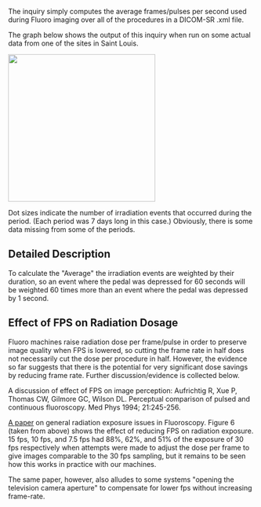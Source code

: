 The inquiry simply computes the average frames/pulses per second used during Fluoro imaging over all of the procedures in a DICOM-SR .xml file.

The graph below shows the output of this inquiry when run on some actual data from one of the sites in Saint Louis.

<img src='http://dicom-sr-qi.googlecode.com/files/Average_Fps0.png' height='300' />

Dot sizes indicate the number of irradiation events that occurred during the period. (Each period was 7 days long in this case.) Obviously, there is some data missing from some of the periods.

## Detailed Description ##

To calculate the "Average" the irradiation events are weighted by their duration, so an event where the pedal was depressed for 60 seconds will be weighted 60 times more than an event where the pedal was depressed by 1 second.

## Effect of FPS on Radiation Dosage ##

Fluoro machines raise radiation dose per frame/pulse in order to preserve image quality when FPS is lowered, so cutting the frame rate in half does not necessarily cut the dose per procedure in half. However, the evidence so far suggests that there is the potential for very significant dose savings by reducing frame rate. Further discussion/evidence is collected below.

A discussion of effect of FPS on image perception: Aufrichtig R, Xue P, Thomas CW, Gilmore GC, Wilson DL. Perceptual comparison of pulsed and continuous fluoroscopy. Med Phys 1994; 21:245-256.

[A paper](http://www.ncbi.nlm.nih.gov/pubmed/11452079) on general radiation exposure issues in Fluoroscopy. Figure 6 (taken from above) shows the effect of reducing FPS on radiation exposure. 15 fps, 10 fps, and 7.5 fps had 88%, 62%, and 51% of the exposure of 30 fps respectively when attempts were made to adjust the dose per frame to give images comparable to the 30 fps sampling, but it remains to be seen how this works in practice with our machines.

The same paper, however, also alludes to some systems "opening the television camera aperture" to compensate for lower fps without increasing frame-rate.
